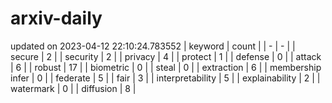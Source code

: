 # arxiv-daily
updated on 2023-04-12 22:10:24.783552
| keyword | count |
| - | - |
| secure | 2 |
| security | 2 |
| privacy | 4 |
| protect | 1 |
| defense | 0 |
| attack | 6 |
| robust | 17 |
| biometric | 0 |
| steal | 0 |
| extraction | 6 |
| membership infer | 0 |
| federate | 5 |
| fair | 3 |
| interpretability | 5 |
| explainability | 2 |
| watermark | 0 |
| diffusion | 8 |
